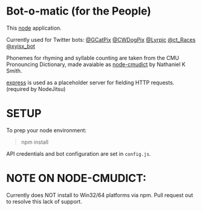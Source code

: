 Bot-o-matic (for the People)
=================

This [node](http://nodejs.org) application.

Currently used for Twitter bots:
[@GCatPix](http://twitter.com/gcatpix)
[@CWDogPix](http://twitter.com/cwdogpix)
[@Lyrpic](http://twitter.com/lyrpic)
[@ct_Races](http://twitter.com/ct_races)
[@xyisx_bot](http://twitter.com/xyisx_bot)


Phonemes for rhyming and syllable counting are taken from the CMU Pronouncing Dictionary, made avaiable as [node-cmudict](https://github.com/nathanielksmith/node-cmudict) by Nathaniel K Smith.

[express](https://github.com/visionmedia/express) is used as a placeholder server for fielding HTTP requests. (required by NodeJitsu)

SETUP
=================

To prep your node environment:

> npm install 

API credentials and bot configuration are set in `config.js`.


NOTE ON NODE-CMUDICT:
=================
Currently does NOT install to Win32/64 platforms via npm.
Pull request out to resolve this lack of support.
